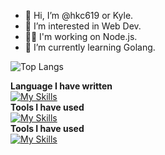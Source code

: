 - 👋 Hi, I’m @hkc619 or Kyle.  
- 👀 I’m interested in Web Dev.  
- 👨‍💻 I'm working on Node.js.  
- 🌱 I’m currently learning Golang.  
<!--
- 💞️ I’m looking to collaborate on ...
- 📫 How to reach me 
-->
<!---
hkc619/hkc619 is a ✨ special ✨ repository because its `README.md` (this file) appears on your GitHub profile.
You can click the Preview link to take a look at your changes.
--->

![Top Langs](https://github-readme-stats.vercel.app/api/top-langs/?username=hkc619&layout=compact&theme=vue)

**Language I have written**  
[![My Skills](https://skillicons.dev/icons?i=js,html,css,c,cpp,java,go,py,r&theme=light)](https://skillicons.dev)  
**Tools I have used**  
[![My Skills](https://skillicons.dev/icons?i=azure,docker,git&theme=light)](https://skillicons.dev)  
**Tools I have used**  
[![My Skills](https://skillicons.dev/icons?i=nodejs&theme=light)](https://skillicons.dev)  
